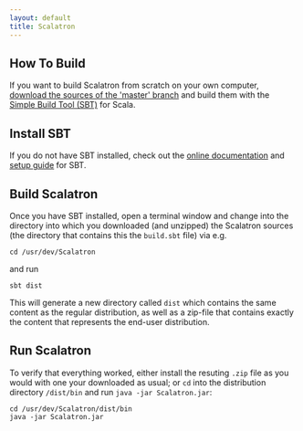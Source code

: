 ```yaml
---
layout: default
title: Scalatron
---
```


## How To Build

If you want to build Scalatron from scratch on your own computer,
[download the sources of the 'master' branch](http://github.com/scalatron/scalatron/zipball/master) and build them
with the [Simple Build Tool (SBT)](http://github.com/harrah/xsbt) for Scala.


## Install SBT

If you do not have SBT installed, check out the [online documentation](https://github.com/harrah/xsbt/blob/0.13/README.md)
and [setup guide](https://github.com/harrah/xsbt/wiki/Getting-Started-Setup) for SBT.


## Build Scalatron

Once you have SBT installed, open a terminal window and change into the directory into which you downloaded
(and unzipped) the Scalatron sources (the directory that contains this the `build.sbt` file) via e.g.

    cd /usr/dev/Scalatron

and run

    sbt dist

This will generate a new directory called `dist` which contains the same content as the regular distribution,
as well as a zip-file that contains exactly the content that represents the end-user distribution.


## Run Scalatron

To verify that everything worked, either install the resuting `.zip` file as you would with one your downloaded
as usual; or `cd` into the distribution directory `/dist/bin` and run `java -jar Scalatron.jar`:

    cd /usr/dev/Scalatron/dist/bin
    java -jar Scalatron.jar
